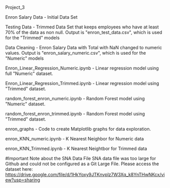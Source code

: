 Project_3

Enron Salary Data - Initial Data Set

Testing Data - Trimmed Data Set that keeps employees who have at least 70% of the data as non null. Output is "enron_test_data.csv", which is used for the "Trimmed" models

Data Cleaning - Enron Salary Data with Total with NaN changed to numeric values. Output is "enron_salary_numeric.csv", which is used for the "Numeric" models

Enron_Linear_Regression_Numeric.ipynb - Linear regression model using full "Numeric" dataset.

Enron_Linear_Regression_Trimmed.ipynb - Linear regression model using "Trimmed" dataset.

random_forest_enron_numeric.ipynb - Random Forest model using "Numeric" dataset.

random_forest_enron_trimmed.ipynb - Random Forest model using "Trimmed" dataset.

enron_graphs - Code to create Matplotlib graphs for data exploration.

enron_KNN_numeric.ipynb - K Nearest Neighbor for Numeric data

enron_KNN_Trimmed.ipynb - K Nearest Neightbor for Trimmed data



#Important Note about the SNA Data File
SNA data file was too large for Github and could not be configured as a Git Large File. Please access the dataset here: https://drive.google.com/file/d/1HkYoxy9JTKnvplz7W3Xq_k8YnTHwNKcx/view?usp=sharing
